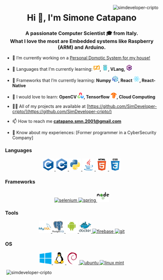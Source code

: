 <img align="right" src="https://komarev.com/ghpvc/?username=simdeveloper-cripto&label=Profile%20views&color=0e75b6&style=flat" alt="simdeveloper-cripto" /> </p>

<h1 align="center"> Hi 👋, I'm Simone Catapano </h1>
<h3 align="center"> A passionate Computer Scientist 🎓 from Italy. <br> What I love the most are Embedded systems like Raspberry (ARM) and Arduino. </h3>

- 🔭 I’m currently working on a [Personal Domotic System for my house!](https://github.com/SimDeveloper-cripto/Embedded-Domotic-System.git)

- 🌱 Languages that I’m currently learning: **<img src="https://raw.githubusercontent.com/devicons/devicon/master/icons/zig/zig-original.svg" alt="zig" width="20" height="20"/>, <img src="https://raw.githubusercontent.com/devicons/devicon/master/icons/go/go-original.svg" alt="go" width="20" height="20"/>, VLang, <img src="https://raw.githubusercontent.com/devicons/devicon/master/icons/csharp/csharp-original.svg" alt="csharp" width="20" height="20"/>**

- 🌱 Frameworks that I’m currently learning: **Numpy <img src="https://raw.githubusercontent.com/devicons/devicon/master/icons/numpy/numpy-original.svg" alt="numpy" width="20" height="20"/>, React <img src="https://raw.githubusercontent.com/devicons/devicon/master/icons/react/react-original.svg" alt="react" width="20" height="20"/>, React-Native**

- 🌱 I would love to learn: **OpenCV <img src="https://raw.githubusercontent.com/devicons/devicon/master/icons/opencv/opencv-original.svg" alt="opencv" width="20" height="20"/>, Tensorflow <img src="https://raw.githubusercontent.com/devicons/devicon/master/icons/tensorflow/tensorflow-original.svg" alt="tensorflow" width="20" height="20"/>, Cloud Computing**

- 👨‍💻 All of my projects are available at [https://github.com/SimDeveloper-cripto/](https://github.com/SimDeveloper-cripto/)

- 📫 How to reach me **catapano.smn.2001@gmail.com**

- 📄 Know about my experiences: [Former programmer in a CyberSecurity Company]

<h3 align="left">Languages</h3>
<p align="center">
    <a href="https://www.cprogramming.com/" target="_blank" rel="noreferrer">
        <img src="https://raw.githubusercontent.com/devicons/devicon/master/icons/c/c-original.svg" alt="c" width="40" height="40"/>
    </a>
    <a href="https://www.w3schools.com/cpp/" target="_blank" rel="noreferrer">
        <img src="https://raw.githubusercontent.com/devicons/devicon/master/icons/cplusplus/cplusplus-original.svg" alt="cplusplus" width="40" height="40"/>
    </a>
    <a href="https://www.python.org" target="_blank" rel="noreferrer">
        <img src="https://raw.githubusercontent.com/devicons/devicon/master/icons/python/python-original.svg" alt="python" width="40" height="40"/>
    </a>
    <a href="https://www.java.com" target="_blank" rel="noreferrer">
        <img src="https://raw.githubusercontent.com/devicons/devicon/master/icons/java/java-original.svg" alt="java" width="40" height="40"/>
    </a>
    <a href="https://www.w3.org/html/" target="_blank" rel="noreferrer">
        <img src="https://raw.githubusercontent.com/devicons/devicon/master/icons/html5/html5-original-wordmark.svg" alt="html5" width="40" height="40"/>
    </a>
    <a href="https://www.w3schools.com/css/" target="_blank" rel="noreferrer">
        <img src="https://raw.githubusercontent.com/devicons/devicon/master/icons/css3/css3-original-wordmark.svg" alt="css3" width="40" height="40"/>
    </a>
</p>

<h3 align="left">Frameworks</h3>
<p align="center">
    <a href="https://www.selenium.dev" target="_blank" rel="noreferrer">
        <img src="https://raw.githubusercontent.com/detain/svg-logos/780f25886640cef088af994181646db2f6b1a3f8/svg/selenium-logo.svg" alt="selenium" width="40" height="40"/>
    </a>
    <a href="https://spring.io/" target="_blank" rel="noreferrer">
        <img src="https://www.vectorlogo.zone/logos/springio/springio-icon.svg" alt="spring" width="40" height="40"/>
    </a>
    <a href="https://nodejs.org" target="_blank" rel="noreferrer">
        <img src="https://raw.githubusercontent.com/devicons/devicon/master/icons/nodejs/nodejs-original-wordmark.svg" alt="nodejs" width="40" height="40"/>
    </a>
</p>

<h3 align="left">Tools</h3>
<p align="center">
    <a href="https://www.mysql.com/" target="_blank" rel="noreferrer">
        <img src="https://raw.githubusercontent.com/devicons/devicon/master/icons/mysql/mysql-original-wordmark.svg" alt="mysql" width="40" height="40"/>
    </a>
    <a href="https://www.postgresql.org" target="_blank" rel="noreferrer">
        <img src="https://raw.githubusercontent.com/devicons/devicon/master/icons/postgresql/postgresql-original-wordmark.svg" alt="postgresql" width="40" height="40"/>
    </a>
    <a href="https://developer.android.com" target="_blank" rel="noreferrer">
        <img src="https://raw.githubusercontent.com/devicons/devicon/master/icons/android/android-original-wordmark.svg" alt="android" width="40" height="40"/>
    </a>
    <a href="https://www.docker.com/" target="_blank" rel="noreferrer">
        <img src="https://raw.githubusercontent.com/devicons/devicon/master/icons/docker/docker-original-wordmark.svg" alt="docker" width="40" height="40"/>
    </a>
    <a href="https://firebase.google.com/" target="_blank" rel="noreferrer">
        <img src="https://www.vectorlogo.zone/logos/firebase/firebase-icon.svg" alt="firebase" width="40" height="40"/>
    </a>
    <a href="https://git-scm.com/" target="_blank" rel="noreferrer">
        <img src="https://www.vectorlogo.zone/logos/git-scm/git-scm-icon.svg" alt="git" width="40" height="40"/>
    </a>
</p>

<h3 align="left">OS</h3>
<p align="center">
    <a href="https://www.microsoft.com/windows" target="_blank" rel="noreferrer">
        <img src="https://raw.githubusercontent.com/devicons/devicon/master/icons/windows8/windows8-original.svg" alt="windows" width="40" height="40"/>
    </a>
    <a href="https://www.linux.org/" target="_blank" rel="noreferrer">
        <img src="https://raw.githubusercontent.com/devicons/devicon/master/icons/linux/linux-original.svg" alt="linux" width="40" height="40"/>
    </a>
    <a href="https://www.debian.org/" target="_blank" rel="noreferrer">
        <img src="https://raw.githubusercontent.com/devicons/devicon/master/icons/debian/debian-original.svg" alt="debian" width="40" height="40"/>
    </a>
        <a href="https://ubuntu.com/" target="_blank" rel="noreferrer">
        <img src="https://upload.wikimedia.org/wikipedia/commons/7/76/Ubuntu-logo-2022.svg" alt="ubuntu" width="40" height="40"/>
    </a>
    <a href="https://linuxmint.com/" target="_blank" rel="noreferrer">
        <img src="https://upload.wikimedia.org/wikipedia/commons/3/3f/Linux_Mint_logo_without_wordmark.svg" alt="linux mint" width="40" height="40"/>
    </a>
</p>

<p>&nbsp;<img align="center" src="https://github-readme-stats.vercel.app/api?username=simdeveloper-cripto&show_icons=true&locale=en" alt="simdeveloper-cripto" /></p>
